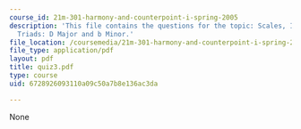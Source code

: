 ```yaml
---
course_id: 21m-301-harmony-and-counterpoint-i-spring-2005
description: 'This file contains the questions for the topic: Scales, Intervals, and
  Triads: D Major and b Minor.'
file_location: /coursemedia/21m-301-harmony-and-counterpoint-i-spring-2005/6728926093110a09c50a7b8e136ac3da_quiz3.pdf
file_type: application/pdf
layout: pdf
title: quiz3.pdf
type: course
uid: 6728926093110a09c50a7b8e136ac3da

---
```

None